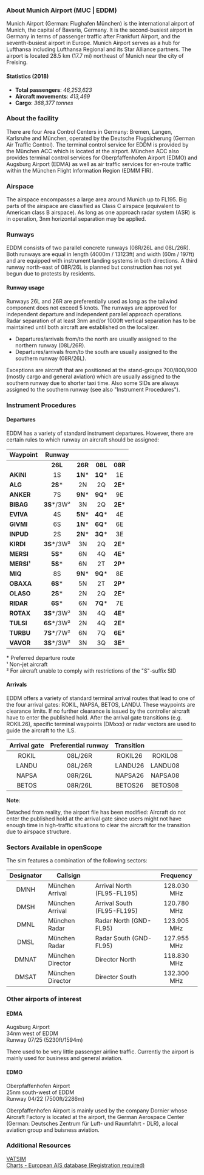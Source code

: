 ### About Munich Airport (MUC | EDDM)
Munich Airport (German: Flughafen München) is the international airport of Munich, the capital of Bavaria, Germany. It is the second-busiest airport in Germany in terms of passenger traffic after Frankfurt Airport, and the seventh-busiest airport in Europe. Munich Airport serves as a hub for Lufthansa including Lufthansa Regional and its Star Alliance partners. The airport is located 28.5 km (17.7 mi) northeast of Munich near the city of Freising.

#### Statistics (2018)

* **Total passengers**: *46,253,623*
* **Aircraft movements**: *413,469*
* **Cargo**: *368,377 tonnes*

### About the facility
There are four Area Control Centers in Germany: Bremen, Langen, Karlsruhe and München, operated by the Deutsche Flugsicherung (German Air Traffic Control). The terminal control service for EDDM is provided by the München ACC which is located at the airport. München ACC also provides terminal control services for Oberpfaffenhofen Airport (EDMO) and Augsburg Airport (EDMA) as well as air traffic services for en-route traffic within the München Flight Information Region (EDMM FIR).

### Airspace
The airspace encompasses a large area around Munich up to FL195. Big parts of the airspace are classified as Class C airspace (equivalent to American class B airspace). As long as one approach radar system (ASR) is in operation, 3nm horizontal separation may be applied.

### Runways
EDDM consists of two parallel concrete runways (08R/26L and 08L/26R). Both runways are equal in length (4000m / 13123ft) and width (60m / 197ft) and are equipped with instrument landing systems in both directions. A third runway north-east of 08R/26L is planned but construction has not yet begun due to protests by residents.

#### Runway usage
Runways 26L and 26R are preferentially used as long as the tailwind component does not exceed 5 knots. The runways are approved for independent departure and independent parallel approach operations. Radar separation of at least 3nm and/or 1000ft vertical separation has to be maintained until both aircraft are established on the localizer.  

* Departures/arrivals from/to the north are usually assigned to the northern runway (08L/26R).
* Departures/arrivals from/to the south are usually assigned to the southern runway (08R/26L).

Exceptions are aircraft that are positioned at the stand-groups 700/800/900 (mostly cargo and general aviation) which are usually assigned to the southern runway due to shorter taxi time. Also some SIDs are always assigned to the southern runway (see also "Instrument Procedures").

### Instrument Procedures

#### Departures

EDDM has a variety of standard instrument departures. However, there are certain rules to which runway an aircraft should be assigned:

| **Waypoint** | **Runway**  |         |         |         |
|--------------|:-----------:|:-------:|:-------:|:-------:|
|              |   **26L**   | **26R** | **08L** | **08R** |
| **AKINI**    |      1S     | **1N*** | **1Q*** |    1E   |
| **ALG**      |   **2S***   |    2N   |    2Q   | **2E*** |
| **ANKER**    |      7S     | **9N*** | **9Q*** |    9E   |
| **BIBAG**    | **3S***/3W² |    3N   |    2Q   | **2E*** |
| **EVIVA**    |      4S     | **5N*** | **4Q*** |    4E   |
| **GIVMI**    |      6S     | **1N*** | **6Q*** |    6E   |
| **INPUD**    |      2S     | **2N*** | **3Q*** |    3E   |
| **KIRDI**    | **3S***/3W² |    3N   |    2Q   | **2E*** |
| **MERSI**    |   **5S***   |    6N   |    4Q   | **4E*** |
| **MERSI¹**   |   **5S***   |    6N   |    2T   | **2P*** |
| **MIQ**      |      8S     | **9N*** | **9Q*** |    8E   |
| **OBAXA**    |   **6S***   |    5N   |    2T   | **2P*** |
| **OLASO**    |   **2S***   |    2N   |    2Q   | **2E*** |
| **RIDAR**    |   **6S***   |    6N   | **7Q*** |    7E   |
| **ROTAX**    | **3S***/3W² |    3N   |    4Q   | **4E*** |
| **TULSI**    | **6S***/3W² |    2N   |    4Q   | **2E*** |
| **TURBU**    | **7S***/7W² |    6N   |    7Q   | **6E*** |
| **VAVOR**    | **3S***/3W² |    3N   |    3Q   | **3E*** |

\* Preferred departure route  
¹ Non-jet aircraft  
² For aircraft unable to comply with restrictions of the "S"-suffix SID


#### Arrivals

EDDM offers a variety of standard terminal arrival routes that lead to one of the four arrival gates: ROKIL, NAPSA, BETOS, LANDU. These waypoints are clearance limits. If no further clearance is issued by the controller aircraft have to enter the published hold. After the arrival gate transitions (e.g. ROKIL26), specific terminal waypoints (DMxxx) or radar vectors are used to guide the aircraft to the ILS.

| Arrival gate | Preferential runway | Transition |         |
|:------------:|:-------------------:|:----------:|:-------:|
|     ROKIL    |       08L/26R       |   ROKIL26  | ROKIL08 |
|     LANDU    |       08L/26R       |   LANDU26  | LANDU08 |
|     NAPSA    |       08R/26L       |   NAPSA26  | NAPSA08 |
|     BETOS    |       08R/26L       |   BETOS26  | BETOS08 |

**Note**:

Detached from reality, the airport file has been modified: Aircraft do not enter the published hold at the arrival gate since users might not have enough time in high-traffic situations to clear the aircraft for the transition due to airspace structure. 

### Sectors Available in openScope

The sim features a combination of the following sectors:  

| Designator |     Callsign     |                            |  Frequency  |
|:----------:|------------------|----------------------------|:-----------:|
|    DMNH    |  München Arrival | Arrival North (FL95-FL195) | 128.030 MHz |
|    DMSH    |  München Arrival | Arrival South (FL95-FL195) | 120.780 MHz |
|    DMNL    |   München Radar  | Radar North (GND-FL95)     | 123.905 MHz |
|    DMSL    |   München Radar  | Radar South (GND-FL95)     | 127.955 MHz |
|    DMNAT   | München Director | Director North             | 118.830 MHz |
|    DMSAT   | München Director | Director South             | 132.300 MHz |

### Other airports of interest

#### EDMA
Augsburg Airport  
34nm west of EDDM  
Runway 07/25 (5230ft/1594m)  

There used to be very little passenger airline traffic. Currently the airport is mainly used for business and general aviation.

#### EDMO
Oberpfaffenhofen Airport  
25nm south-west of EDDM  
Runway 04/22 (7500ft/2286m)  

Oberpfaffenhofen Airport is mainly used by the company Dornier whose Aircraft Factory is located at the airport, the German Aerospace Center (German: Deutsches Zentrum für Luft- und Raumfahrt - DLR), a local aviation group and buisness aviation.

### Additional Resources
<a href="https://vatsim-germany.org/pilots/aerodromes/eddm" target="_blank">VATSIM</a>  
<a href="https://www.ead.eurocontrol.int/cms-eadbasic/opencms/en/login/ead-basic/" target="_blank">Charts - European AIS database (Registration required)</a>
